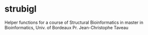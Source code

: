 # strubigl
Helper functions for a course of Structural Bioinformatics in master in Bioinformatics, Univ. of Bordeaux
Pr. Jean-Christophe Taveau
